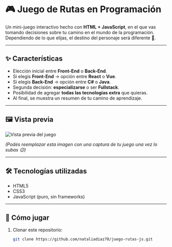 # 🎮 Juego de Rutas en Programación

Un mini-juego interactivo hecho con **HTML + JavaScript**, en el que vas tomando decisiones sobre tu camino en el mundo de la programación.  
Dependiendo de lo que elijas, el destino del personaje será diferente 🚀.

---

## ✨ Características
- Elección inicial entre **Front-End** o **Back-End**.
- Si elegís **Front-End** → opción entre **React** o **Vue**.
- Si elegís **Back-End** → opción entre **C#** o **Java**.
- Segunda decisión: **especializarse** o ser **Fullstack**.
- Posibilidad de agregar **todas las tecnologías extra** que quieras.
- Al final, se muestra un resumen de tu camino de aprendizaje.

---

## 🖼️ Vista previa
![Vista previa del juego](https://via.placeholder.com/800x400.png?text=Juego+de+Rutas+en+Programacion)

*(Podés reemplazar esta imagen con una captura de tu juego una vez lo subas 😉)*

---

## 🛠️ Tecnologías utilizadas
- HTML5
- CSS3
- JavaScript (puro, sin frameworks)

---

## 🚀 Cómo jugar
1. Clonar este repositorio:
   ```bash
   git clone https://github.com/nataliadiaz70/juego-rutas-js.git
